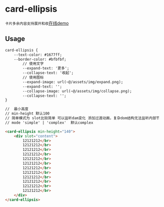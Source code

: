 # card-ellipsis

`卡片多余内容支持展开和收`[在线demo](https://ligaopeng123-npm.github.io/web-components-repo/?path=/docs/example-cardellipsis--props)  

## Usage

```html
card-ellipsis {
    --text-color: #1677ff;
  	--border-color: #bfbfbf;
		// 使用文字
		--expand-text: '更多';
		--collapse-text: '收起';
		// 使用图标
		--expand-image: url(~@/assets/img/expand.png);
		--expand-text: '';
		--collapse-image: url(~@/assets/img/collapse.png);
		--collapse-text: '';
}

//  最小高度
// min-height 默认100
// 简单模式为 slot比较简单 可以监听dam变化 添加过渡动画，复杂dom结构无法监听内部节点变化 获取不到高度，此时没有动画
// mode 'simple' | 'complex'  默认complex

<card-ellipsis min-height="140">
    <div slot="content">
        12121212</br>
        12121212</br>
        12121212</br>
        12121212</br>
        12121212</br>
        12121212</br>
        12121212</br>
        12121212</br>
        12121212</br>
        12121212</br>
        12121212</br>
        12121212</br>
    </div>
</card-ellipsis>
```

